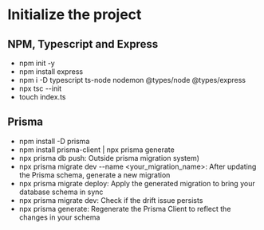# Initialize the project

## NPM, Typescript and Express

* npm init -y
* npm install express
* npm i -D typescript ts-node nodemon @types/node @types/express
* npx tsc --init
* touch index.ts

## Prisma

* npm install -D prisma
* npm install prisma-client | npx prisma generate
* npx prisma db push: Outside prisma migration system)
* npx prisma migrate dev --name <your_migration_name>: After updating the Prisma schema, generate a new migration
* npx prisma migrate deploy: Apply the generated migration to bring your database schema in sync
* npx prisma migrate dev: Check if the drift issue persists
* npx prisma generate: Regenerate the Prisma Client to reflect the changes in your schema
